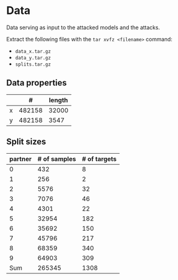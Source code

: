 # Data
Data serving as input to the attacked models and the attacks.

Extract the following files with the `tar xvfz <filename>` command:
* `data_x.tar.gz`
* `data_y.tar.gz`
* `splits.tar.gz`

## Data properties
|   | #      | length |
|---|--------|--------|
| x | 482158 | 32000  |
| y | 482158 | 3547   |

## Split sizes
| partner | # of samples | # of targets |
|---------|--------------|--------------|
| 0       | 432          | 8            |
| 1       | 256          | 2            |
| 2       | 5576         | 32           |
| 3       | 7076         | 46           |
| 4       | 4301         | 22           |
| 5       | 32954        | 182          |
| 6       | 35692        | 150          |
| 7       | 45796        | 217          |
| 8       | 68359        | 340          |
| 9       | 64903        | 309          |
| Sum     | 265345       | 1308         |

